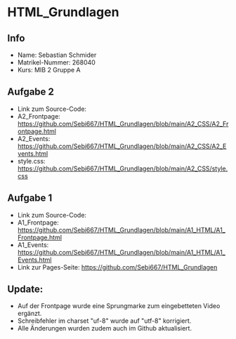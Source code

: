 # HTML_Grundlagen
## Info
* Name: Sebastian Schmider
* Matrikel-Nummer: 268040
* Kurs: MIB 2 Gruppe A

## Aufgabe 2
* Link zum Source-Code:
* A2_Frontpage: https://github.com/Sebi667/HTML_Grundlagen/blob/main/A2_CSS/A2_Frontpage.html
* A2_Events: https://github.com/Sebi667/HTML_Grundlagen/blob/main/A2_CSS/A2_Events.html
* style.css: https://github.com/Sebi667/HTML_Grundlagen/blob/main/A2_CSS/style.css

## Aufgabe 1
* Link zum Source-Code:
* A1_Frontpage: https://github.com/Sebi667/HTML_Grundlagen/blob/main/A1_HTML/A1_Frontpage.html
* A1_Events: https://github.com/Sebi667/HTML_Grundlagen/blob/main/A1_HTML/A1_Events.html 
* Link zur Pages-Seite: https://github.com/Sebi667/HTML_Grundlagen
## Update:
* Auf der Frontpage wurde eine Sprungmarke zum eingebetteten Video ergänzt.
* Schreibfehler im charset "uf-8" wurde auf "utf-8" korrigiert.
* Alle Änderungen wurden zudem auch im Github aktualisiert.

